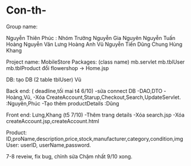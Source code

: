 # Con-th-
Group name: 

Nguyễn Thiên Phúc : Nhóm Trưởng
Nguyễn Gia Nguyên
Nguyễn Tuấn Hoàng
Nguyễn Văn Lưng
Hoàng Anh Vũ
Nguyễn Tiến Dũng
Chung Hùng Khang



Project name: MobileStore
Packages: 
(class name)	mb.servlet
		mb.tblUser
		mb.tblProduct
đổi flowershop -> Home.jsp


DB: tạo DB (2 table tblUser) Vũ
	
Back end: ( deadline,tối mai t4 6/10)
-sửa connect DB
-DAO,DTO -Hoàng,Vũ,
-Xóa CreateAccount,Starup,Checkout,Search,UpdateServlet. :Nguyên,Phúc
-Tạo thêm productDetails  :Dũng

Front end: Lưng,Khang (t5 7/10)
-Thêm trang details
-Xóa search.jsp
-Xóa createAccount.jsp,createAccount.html


Product:
ID,proName,description,price,stock,manufacturer,category,condition,img
User:
userID, userName,password.

7-8 reveiw, fix bug, chỉnh sửa
Chậm nhất 9/10 xong.

